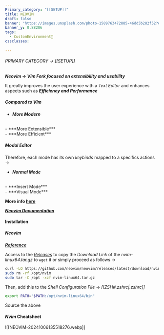 ```yaml
---
Primary_category: "[[SETUP]]"
title: NEOVIM
draft: false
banner: "https://images.unsplash.com/photo-1589763472885-46dd5b282f52?q=80&w=1748&auto=format&fit=crop&ixlib=rb-4.0.3&ixid=M3wxMjA3fDB8MHxwaG90by1wYWdlfHx8fGVufDB8fHx8fA%3D%3D"
banner_y: 0.88286
tags:
  - CustomEnvironment🦜
cssclasses:

---
```


###### PRIMARY CATEGORY → [[SETUP]]

***Neovim → Vim Fork focused on extensibility and usability***

It greatly improves the user experience with a _Text Editor_ and enhances aspects such as ***Efficiency and Performance***

##### Compared to *Vim*

- ***More Modern***
<br>
- ***More Extensible***
<br>
- ***More Efficient***

##### Modal Editor

Therefore, each mode has its own _keybinds_ mapped to a specifics actions →

- ***Normal Mode*** 
<br>
- ***Insert Mode***
<br>
- ***Visual Mode***

**More info [here](https://github.com/neovim/neovim)**

***[Neovim Documentation](https://neovim.io/doc/)***

#### Installation

##### *Neovim*

***[Reference](https://github.com/neovim/neovim/blob/master/INSTALL.md#linux)***

Access to the *[Releases](https://github.com/neovim/neovim/releases)* to copy the _Download Link_ of the *nvim-linux64.tar.gz* to `wget` it or simply proceed as follows →

```bash
curl -LO https://github.com/neovim/neovim/releases/latest/download/nvim-linux64.tar.gz
sudo rm -rf /opt/nvim
sudo tar -C /opt -xzf nvim-linux64.tar.gz
```

Then, add this to the _Shell Configuration File_ → _[[ZSH#*.zshrc*|.zshrc]]_

```bash title="~/.zshrc"
export PATH="$PATH:/opt/nvim-linux64/bin"
```

Source the above 

#### *Nvim* Cheatsheet

![[NEOVIM-20241006135518276.webp]]
